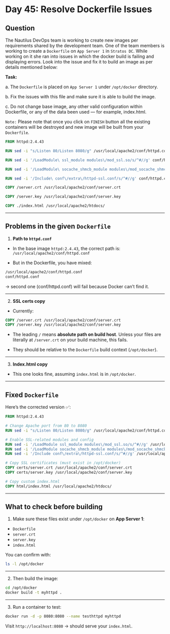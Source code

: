 # Day 45: Resolve Dockerfile Issues

## Question

The Nautilus DevOps team is working to create new images per requirements shared by the development team. One of the team members is working to create a `Dockerfile` on `App Server 1` in `Stratos DC`. While working on it she ran into issues in which the docker build is failing and displaying errors. Look into the issue and fix it to build an image as per details mentioned below:

**Task:**

a. The `Dockerfile` is placed on `App Server 1` under `/opt/docker` directory.

b. Fix the issues with this file and make sure it is able to build the image.

c. Do not change base image, any other valid configuration within Dockerfile, or any of the data been used — for example, index.html.


`Note:` Please note that once you click on `FINISH` button all the existing containers will be destroyed and new image will be built from your `Dockerfile`.

```Dockerfile
FROM httpd:2.4.43

RUN sed -i "s/Listen 80/Listen 8080/g" /usr/local/apache2/conf/httpd.conf

RUN sed -i '/LoadModule\ ssl_module modules\/mod_ssl.so/s/^#//g' conf/httpd.conf

RUN sed -i '/LoadModule\ socache_shmcb_module modules\/mod_socache_shmcb.so/s/^#//g' conf/httpd.conf

RUN sed -i '/Include\ conf\/extra\/httpd-ssl.conf/s/^#//g' conf/httpd.conf

COPY /server.crt /usr/local/apache2/conf/server.crt

COPY /server.key /usr/local/apache2/conf/server.key

COPY ./index.html /usr/local/apache2/htdocs/
```

---

## Problems in the given `Dockerfile`

1. **Path to `httpd.conf`**

- In the base image `httpd:2.4.43`, the correct path is:
`/usr/local/apache2/conf/httpd.conf`

- But in the Dockerfile, you have mixed:
```Dockerfile
/usr/local/apache2/conf/httpd.conf
conf/httpd.conf
```
→ second one (conf/httpd.conf) will fail because Docker can’t find it.

---

2. **SSL certs copy**

- Currently:

```Dockerfile
COPY /server.crt /usr/local/apache2/conf/server.crt
COPY /server.key /usr/local/apache2/conf/server.key
```
- The leading `/` means **absolute path on build host**. Unless your files are literally at `/server.crt` on your build machine, this fails.

- They should be relative to the `Dockerfile` build context (`/opt/docker`).

---

3. **Index.html copy**

- This one looks fine, assuming `index.html` is in `/opt/docker`.

---

## Fixed `Dockerfile`

Here’s the corrected version ✅:

```Dockerfile
FROM httpd:2.4.43

# Change Apache port from 80 to 8080
RUN sed -i "s/Listen 80/Listen 8080/g" /usr/local/apache2/conf/httpd.conf

# Enable SSL-related modules and config
RUN sed -i '/LoadModule ssl_module modules\/mod_ssl.so/s/^#//g' /usr/local/apache2/conf/httpd.conf
RUN sed -i '/LoadModule socache_shmcb_module modules\/mod_socache_shmcb.so/s/^#//g' /usr/local/apache2/conf/httpd.conf
RUN sed -i '/Include conf\/extra\/httpd-ssl.conf/s/^#//g' /usr/local/apache2/conf/httpd.conf

# Copy SSL certificates (must exist in /opt/docker)
COPY certs/server.crt /usr/local/apache2/conf/server.crt
COPY certs/server.key /usr/local/apache2/conf/server.key

# Copy custom index.html
COPY html/index.html /usr/local/apache2/htdocs/
```
---

## What to check before building

1. Make sure these files exist under `/opt/docker` on **App Server 1**:

- `Dockerfile`
- `server.crt`
- `server.key`
- `index.html`

You can confirm with:

```bash
ls -l /opt/docker
```
---

2. Then build the image:

```bash
cd /opt/docker
docker build -t myhttpd .
```
---

3. Run a container to test:

```bash
docker run -d -p 8080:8080 --name testhttpd myhttpd
```
Visit `http://localhost:8080` → should serve your `index.html`.